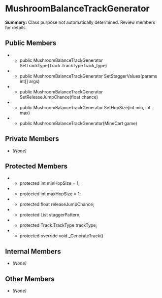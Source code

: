 # MushroomBalanceTrackGenerator

**Summary:** Class purpose not automatically determined. Review members for details.

## Public Members
- - public MushroomBalanceTrackGenerator SetTrackType(Track.TrackType track_type)
- - public MushroomBalanceTrackGenerator SetStaggerValues(params int[] args)
- - public MushroomBalanceTrackGenerator SetReleaseJumpChance(float chance)
- - public MushroomBalanceTrackGenerator SetHopSize(int min, int max)
- - public MushroomBalanceTrackGenerator(MineCart game)

## Private Members
- *(None)*

## Protected Members
- - protected int minHopSize = 1;
- - protected int maxHopSize = 1;
- - protected float releaseJumpChance;
- - protected List<int> staggerPattern;
- - protected Track.TrackType trackType;
- - protected override void _GenerateTrack()

## Internal Members
- *(None)*

## Other Members
- *(None)*
